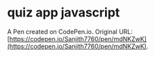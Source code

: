 # quiz app javascript

A Pen created on CodePen.io. Original URL: [https://codepen.io/Sanjith7760/pen/mdNKZwK](https://codepen.io/Sanjith7760/pen/mdNKZwK).

